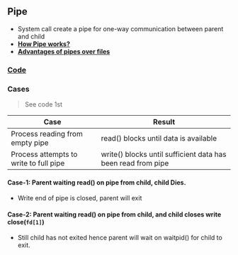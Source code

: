 ## Pipe
- System call create a pipe for one-way communication between parent and child
- **[How Pipe works?](How_pipe_works.md)**
- **[Advantages of pipes over files](Advantages_of_Pipes)**

### [Code](Code)
### Cases
> See code 1st

|Case|Result|
|---|---|
|Process reading from empty pipe|read() blocks until data is available|
|Process attempts to write to full pipe|write() blocks until sufficient data has been read from pipe|

#### Case-1: Parent waiting read() on pipe from child, child Dies.
  - Write end of pipe is closed, parent will exit
#### Case-2: Parent waiting read() on pipe from child, and child closes write close(`fd[1]`)
  - Still child has not exited hence parent will wait on waitpid() for child to exit.

